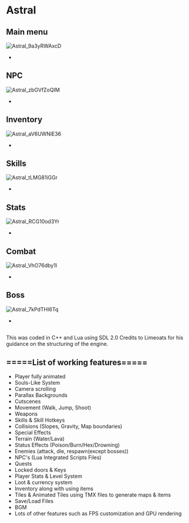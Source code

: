 # Astral

## Main menu
![Astral_9a3yRWAxcD](https://github.com/ArhumZNayyar/Astral/assets/47288337/604adda1-e096-43dd-b53c-ef3212b986d5)

-
## NPC
![Astral_zbGVfZoQIM](https://github.com/ArhumZNayyar/Astral/assets/47288337/c8a106a3-cd6d-49a1-91e1-71f217312e39)

-
## Inventory
![Astral_aV6UWNlE36](https://github.com/ArhumZNayyar/Astral/assets/47288337/c66dc044-8fc0-42a5-9b88-bc14103abaa6)

-
## Skills
![Astral_tLMG81iGGr](https://github.com/ArhumZNayyar/Astral/assets/47288337/9840eb56-e10f-43c6-8315-9fea874583f0)

-
## Stats
![Astral_RCG10od3Yr](https://github.com/ArhumZNayyar/Astral/assets/47288337/36ef1f77-13dc-4ff2-81d2-ae4ba08a6da7)


-
## Combat
![Astral_VhO76dby1l](https://github.com/ArhumZNayyar/Astral/assets/47288337/576568a3-16a5-414c-936e-1234aa6f5af0)

-
## Boss
![Astral_7kPdTHI6Tq](https://github.com/ArhumZNayyar/Astral/assets/47288337/591e22f9-aed6-4671-a714-1f53cb31cc71)

-

##
This was coded in C++ and Lua using SDL 2.0
Credits to Limeoats for his guidance on the structuring of the engine.

## =====List of working features=====
* Player fully animated
* Souls-Like System
* Camera scrolling
* Parallax Backgrounds
* Cutscenes
* Movement (Walk, Jump, Shoot)
* Weapons
* Skills & Skill Hotkeys
* Collisions (Slopes, Gravity, Map boundaries)
* Special Effects
* Terrain (Water/Lava)
* Status Effects (Poison/Burn/Hex/Drowning)
* Enemies (attack, die, respawn(except bosses))
* NPC's (Lua Integrated Scripts Files)
* Quests
* Locked doors & Keys
* Player Stats & Level System
* Loot & currency system
* Inventory along with using items
* Tiles & Animated Tiles using TMX files to generate maps & items
* Save/Load Files
* BGM
* Lots of other features such as FPS customization and GPU rendering
